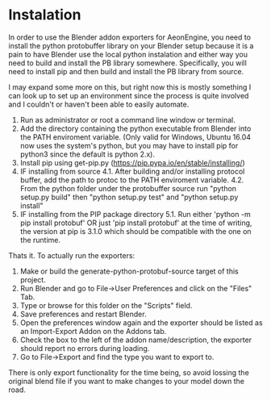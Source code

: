 Instalation
===========

In order to use the Blender addon exporters for AeonEngine, you need to install the python protobuffer library on your Blender setup because it is a pain to have Blender use the local python instalation and either way you need to build and install the PB library somewhere.
Specifically, you will need to install pip and then build and install the PB library from source.

I may expand some more on this, but right now this is mostly something I can look up to set up an environment since the process is quite involved and I couldn't or haven't been able to easily automate.

1. Run as administrator or root a command line window or terminal.
2. Add the directory containing the python executable from Blender into the PATH enviroment variable. (Only valid for Windows, Ubuntu 16.04 now uses the system's python, but you may have to install pip for python3 since the default is python 2.x).
3. Install pip using get-pip.py (https://pip.pypa.io/en/stable/installing/)
4. IF installing from source
4.1. After building and/or installing protocol buffer, add the path to protoc to the PATH enviroment variable.
4.2. From the python folder under the protobuffer source run "python setup.py build" then "python setup.py test" and "python setup.py install"
5. IF installing from the PIP package directory
5.1. Run either 'python -m pip install protobuf' OR just 'pip install protobuf' at the time of writing, the version at pip is 3.1.0 which should be compatible with the one on the runtime.

Thats it. To actually run the exporters:

1. Make or build the generate-python-protobuf-source target of this project.
2. Run Blender and go to File->User Preferences and click on the "Files" Tab.
3. Type or browse for this folder on the "Scripts" field.
4. Save preferences and restart Blender.
5. Open the preferences window again and the exporter should be listed as an Import-Export Addon on the Addons tab.
6. Check the box to the left of the addon name/description, the exporter should report no errors during loading.
7. Go to File->Export and find the type you want to export to.

There is only export functionality for the time being, so avoid lossing the original blend file if you want to make changes to your model down the road.
